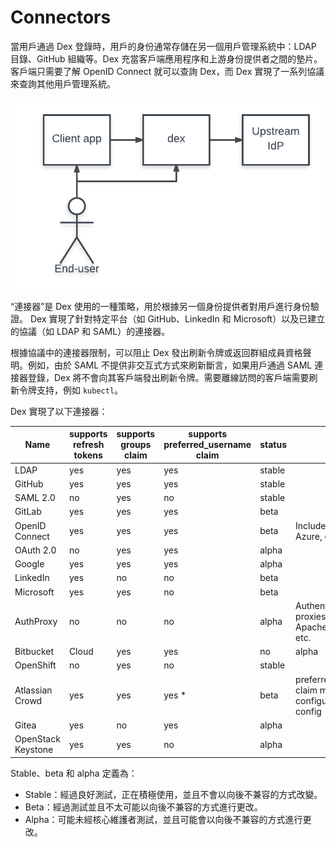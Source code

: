 # Connectors

當用戶通過 Dex 登錄時，用戶的身份通常存儲在另一個用戶管理系統中：LDAP 目錄、GitHub 組織等。Dex 充當客戶端應用程序和上游身份提供者之間的墊片。客戶端只需要了解 OpenID Connect 就可以查詢 Dex，而 Dex 實現了一系列協議來查詢其他用戶管理系統。

![](./assets/dex-flow.png)

“連接器”是 Dex 使用的一種策略，用於根據另一個身份提供者對用戶進行身份驗證。 Dex 實現了針對特定平台（如 GitHub、LinkedIn 和 Microsoft）以及已建立的協議（如 LDAP 和 SAML）的連接器。

根據協議中的連接器限制，可以阻止 Dex 發出刷新令牌或返回群組成員資格聲明。例如，由於 SAML 不提供非交互式方式來刷新斷言，如果用戶通過 SAML 連接器登錄，Dex 將不會向其客戶端發出刷新令牌。需要離線訪問的客戶端需要刷新令牌支持，例如 `kubectl`。

Dex 實現了以下連接器：

|Name	|supports refresh tokens	|supports groups claim	|supports preferred_username claim	|status	|notes|
|-----|-------------------------|-----------------------|-----------------------------------|-------|-----|
|LDAP	|yes	|yes	|yes	|stable||	
|GitHub	|yes	|yes	|yes	|stable||	
|SAML 2.0	|no	|yes	|no	|stable||	
|GitLab	|yes	|yes	|yes	|beta||	
|OpenID Connect	|yes	|yes	|yes	|beta	|Includes Salesforce, Azure, etc.|
|OAuth 2.0	|no	|yes	|yes	|alpha||	
|Google	|yes	|yes	|yes	|alpha||	
|LinkedIn	|yes	|no	|no	|beta||	
|Microsoft	|yes	|yes	|no	|beta||	
|AuthProxy	|no	|no	|no	|alpha	|Authentication proxies such as Apache2 mod_auth, etc.|
|Bitbucket |Cloud	|yes	|yes	|no	|alpha||	
|OpenShift	|no	|yes	|no	|stable||	
|Atlassian Crowd	|yes	|yes	|yes *	|beta	|preferred_username claim must be configured through config|
|Gitea	|yes	|no	|yes	|alpha||	
|OpenStack Keystone	|yes	|yes	|no	|alpha||

Stable、beta 和 alpha 定義為：

- Stable：經過良好測試，正在積極使用，並且不會以向後不兼容的方式改變。
- Beta：經過測試並且不太可能以向後不兼容的方式進行更改。
- Alpha：可能未經核心維護者測試，並且可能會以向後不兼容的方式進行更改。

